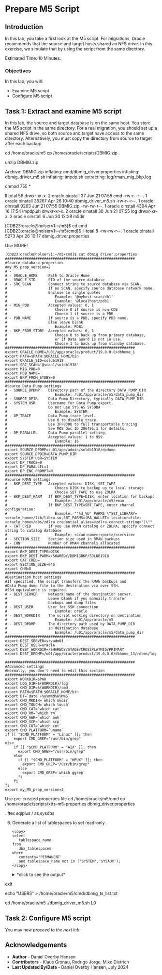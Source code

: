 # Prepare M5 Script

## Introduction

In this lab, you take a first look at the M5 script. For migrations, Oracle recommends that the source and target hosts shared an NFS drive. In this exercise, we simulate that by using the script from the same directory. 

Estimated Time: 10 Minutes.

### Objectives

In this lab, you will:

* Examine M5 script
* Configure M5 script

## Task 1: Extract and examine M5 script

In this lab, the source and target database is on the same host. You store the M5 script in the same directory. For a real migration, you should set up a shared NFS drive, so both source and target have access to the same directory. Alternatively, you must copy the directory from source to target after each backup.



cd /home/oracle/m5
cp /home/oracle/scripts/DBMIG.zip .

unzip DBMIG.zip

Archive:  DBMIG.zip
  inflating: cmd/dbmig_driver.properties
  inflating: dbmig_driver_m5.sh
  inflating: impdp.sh
 extracting: log/rman_mig_bkp.log

chmod 755 *

 ll
total 56
drwxr-xr-x. 2 oracle oinstall    37 Jun 21 07:55 cmd
-rw-r--r--. 1 oracle oinstall 35267 Apr 26 10:40 dbmig_driver_m5.sh
-rw-r--r--. 1 oracle oinstall  9263 Jun 21 07:55 DBMIG.zip
-rw-rw-r--. 1 oracle oinstall  4394 Apr 16 17:54 impdp.sh
drwxr-xr-x. 2 oracle oinstall    30 Jun 21 07:55 log
drwxr-xr-x. 2 oracle oinstall     6 Jun 20 12:28 m5dir

[CDB23:oracle@holserv1:~/m5]$ cd cmd
[CDB23:oracle@holserv1:~/m5/cmd]$ ll
total 8
-rw-rw-r--. 1 oracle oinstall 5273 Apr 26 10:17 dbmig_driver.properties


Use MORE!

    [CDB23:oracle@holserv1:~/m5/cmd]$ cat dbmig_driver.properties
    ############################################################
    #Source database properties
    #my_M5_prop_version=2
    # -
    # - ORACLE_HOME     Path to Oracle Home
    # - ORACLE_SID      SID of the source database
    # - SRC_SCAN        Connect string to source database via SCAN.
    #                   If no SCAN, specify source database network name.
    #                   Enclose in single quotes
    #                      Example: '@myhost-scan/db1'
    #                      Example: '@localhost/pdb1'
    # - MIG_PDB         Accepted values: 0, 1
    #                      Choose 0 if source is non-CDB
    #                      Choose 1 if source is a PDB
    # - PDB_NAME        If source is a PDB, specify PDB name.
    #                   Else leave blank
    #                      Example: PDB1
    # - BKP_FROM_STDBY  Accepted values: 0, 1
    #                      Choose 0 to back up from primary database,
    #                      or if Data Guard is not in use.
    #                      Choose 1 to back up from standby database.
    ############################################################
    export ORACLE_HOME=/u01/app/oracle/product/19.0.0.0/dbhome_1
    export PATH=$PATH:$ORACLE_HOME/bin
    export ORACLE_SID=soldb1918
    export SRC_SCAN='@scan1/soldb1918'
    export MIG_PDB=0
    export PDB_NAME=
    export BKP_FROM_STDBY=0
    ############################################################
    #Source Data Pump settings
    # - SOURCE_DPDMP    Directory path of the directory DATA_PUMP_DIR
    #                      Example: /u01/app/oracle/m5/data_pump_dir
    # - SOURCE_DPIR     Data Pump Directory, typically DATA_PUMP_DIR
    # - SYSTEM_USR      Username for Data Pump export.
    #                   Do not use SYS AS SYSDBA
    #                      Example: SYSTEM
    # - DP_TRACE        Data Pump trace level.
    #                   Use 0 to disable trace.
    #                   Use 3FF0300 to full transportable tracing
    #                   See MOS Doc ID 286496.1 for details.
    # - DP_PARALLEL     Data Pump parallel setting.
    #                   Accepted values: 1 to 999
    #                      Example: 16
    ############################################################
    export SOURCE_DPDMP=/u01/app/admin/soldb1918/dpdump
    export SOURCE_DPDIR=DATA_PUMP_DIR
    export SYSTEM_USR=SYSTEM
    export DP_TRACE=0
    export DP_PARALLEL=1
    export DP_ENC_PROMPT=N
    ############################################################
    #Source RMAN settings
    # - BKP_DEST_TYPE   Accepted values: DISK, SBT_TAPE
    #                      Choose DISK to backup up to local storage
    #                      Choose SBT_TAPE to use ZDLRA
    # - BKP_DEST_PARM   If BKP_DEST_TYPE=DISK, enter location for backup:
    #                      Example: /u01/app/oracle/m5/rman
    #                   If BKP_DEST_TYPE=SBT_TAPE, enter channel configuration:
    #                      Example: "'%d_%U' PARMS \"SBT_LIBRARY=<oracle_home>/lib/libra.so,SBT_PARMS=(RA_WALLET='location=file:<oracle_home>/dbs/zdlra credential_alias=<zdlra-connect-string>')\""
    # - CAT_CRED        If you use RMAN catalog or ZDLRA, specify connect string to catalog database
    #                      Example: <scan-name>:<port>/<service>
    # - SECTION_SIZE    Section size used in RMAN backups
    # - CHN             Number of RMAN channels allocated
    ############################################################
    export BKP_DEST_TYPE=DISK
    export BKP_DEST_PARM=/SHAREDY/DBMIGBKP/SOLDB1918
    export CAT_CRED=
    export SECTION_SIZE=64G
    export CHN=8
    ############################################################
    #Destination host settings
    #If specified, the script transfers the RMAN backups and
    #Data Pump dump file to the destination via over SSH.
    #SSH equivalence is required.
    # - DEST_SERVER     Network name of the destination server.
    #                   Leave blank if you manually transfer
    #                   backups and dump files
    # - DEST_USER       User for SSH connection
    #                      Example: oracle
    # - DEST_WORKDIR    The script working directory on destination
    #                      Example: /u01/app/oracle/m5
    # - DEST_DPDMP      The directory path used by DATA_PUMP_DIR
    #                   in destination database
    #                      Example: /u01/app/oracle/m5/data_pump_dir
    ############################################################
    export DEST_SERVER=srvadm01
    export DEST_USER=oracle
    export DEST_WORKDIR=/SHAREDY/STAGE/CROSSPLATMIG/PRIMARY
    export DEST_DPDMP=/u01/app/oracle/product/19.0.0.0/dbhome_13/rdbms/log
    
    ############################################################
    #Advanced settings
    #Normally, you don't need to edit this section
    ############################################################
    export WORKDIR=$PWD
    export LOG_DIR=${WORKDIR}/log
    export CMD_DIR=${WORKDIR}/cmd
    export PATH=$PATH:$ORACLE_HOME/bin
    export DT=`date +%y%m%d%H%M%S`
    export CMD_MKDIR=`which mkdir`
    export CMD_TOUCH=`which touch`
    export CMD_CAT=`which cat`
    export CMD_RM=`which rm`
    export CMD_AWK=`which awk`
    export CMD_SCP=`which scp`
    export CMD_CUT=`which cut`
    export CMD_PLATFORM=`uname`
    if [[ "$CMD_PLATFORM" = "Linux" ]]; then
        export CMD_GREP="/usr/bin/grep"
    else
        if [[ "$CMD_PLATFORM" = "AIX" ]]; then
          export CMD_GREP="/usr/bin/grep"
        else
          if [[ "$CMD_PLATFORM" = "HPUX" ]]; then
            export CMD_GREP="/usr/bin/grep"
          else
            export CMD_GREP=`which ggrep`
          fi
        fi
    fi
    export my_M5_prop_version=2

Use pre-created properties file
cd /home/oracle/m5/cmd
cp /home/oracle/scripts/xtts-m5-properties dbmig_driver.properties

. ftex
sqlplus / as sysdba

6. Generate a list of tablespaces to set read-only.

    ```
    <copy>
    select
       tablespace_name
    from
       dba_tablespaces
    where
       contents='PERMANENT'
       and tablespace_name not in ('SYSTEM','SYSAUX');
    </copy>
    ```

    <details>
    <summary>*click to see the output*</summary>
    ``` text
    SQL> select
           tablespace_name
        from
           dba_tablespaces
        where
           contents='PERMANENT'
           and tablespace_name not in ('SYSTEM','SYSAUX');

    TABLESPACE_NAME
    ------------------------------
    USERS
    ```
    </details>

exit

echo "USERS" > /home/oracle/m5/cmd/dbmig_ts_list.txt

cd /home/oracle/m5
./dbmig_driver_m5.sh L0


## Task 2: Configure M5 script



You may now *proceed to the next lab*.

## Acknowledgements

* **Author** - Daniel Overby Hansen
* **Contributors** - Klaus Gronau, Rodrigo Jorge, Mike Dietrich
* **Last Updated By/Date** - Daniel Overby Hansen, July 2024

